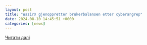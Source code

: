 ```yaml
---
layout: post
title: "WazirX gjenoppretter brukerbalansen etter cyberangrep"
date: 2024-08-10 14:45:51 +0000
categories: [news]
---
```


[Читати далі](https://cryptodnes.bg/no/wazirx-vuzstanovyva-balanse-med-potrebitelite-slede-kiberatakata/)
